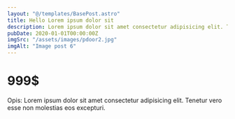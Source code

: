 ```yaml
---
layout: "@/templates/BasePost.astro"
title: Hello Lorem ipsum dolor sit
description: Lorem ipsum dolor sit amet consectetur adipisicing elit. Tenetur vero esse non molestias eos excepturi.
pubDate: 2020-01-01T00:00:00Z
imgSrc: "/assets/images/pdoor2.jpg"
imgAlt: "Image post 6"
---
```


<h1 class="text-xl ta-c">999$</h1>
<p class="text-xl">Opis: Lorem ipsum dolor sit amet consectetur adipisicing elit. Tenetur vero esse non molestias eos excepturi.</p>
